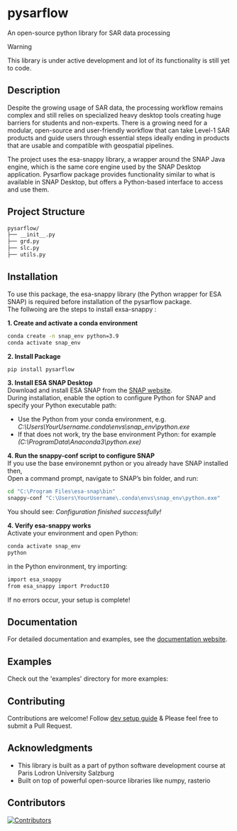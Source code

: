 # pysarflow

An open-source python library for SAR data processing

> [!WARNING]
> This library is under active development and lot of its functionality is still yet to code.


## Description

Despite the growing usage of SAR data, the processing workflow remains complex and still relies on specialized heavy desktop tools creating huge barriers for students and non-experts. There is a growing need for a modular, open-source and user-friendly workflow that can take Level-1 SAR products and guide users through essential steps ideally ending in products that are usable and compatible with geospatial pipelines.

The project uses the esa-snappy library, a wrapper around the SNAP Java engine, which is the same core engine used by the SNAP Desktop application. Pysarflow package provides functionality similar to what is available in SNAP Desktop, but offers a Python-based interface to access and use them.


## Project Structure

```graphql
pysarflow/
├── __init__.py
├── grd.py
├── slc.py
├── utils.py

```

## Installation

To use this package, the esa-snappy library (the Python wrapper for ESA SNAP) is required before installation of the pysarflow package.  
The follwoing are the steps to install exsa-snappy :

**1. Create and activate a conda environment**   
```bash
conda create -n snap_env python=3.9   
conda activate snap_env  
```
**2. Install Package**
```bash
pip install pysarflow 
```

**3. Install ESA SNAP Desktop**    
Download and install ESA SNAP from the [SNAP website](https://earth.esa.int/eogateway/tools/snap).  
During installation, enable the option to configure Python for SNAP and specify your Python executable path:  
- Use the Python from your conda environment, e.g. *C:\Users\YourUsername\.conda\envs\snap_env\python.exe*  
- If that does not work, try the base environment Python: for example *(C:\ProgramData\Anaconda3\python.exe)*   

**4. Run the snappy-conf script to configure SNAP**  
If you use the base environemnt python or you already have SNAP installed then,  
Open a command prompt, navigate to SNAP’s bin folder, and run:  
```bash
cd "C:\Program Files\esa-snap\bin"   
snappy-conf "C:\Users\YourUsername\.conda\envs\snap_env\python.exe"
```  
You should see: *Configuration finished successfully!*

**4. Verify esa-snappy works**  
Activate your environment and open Python:  
```bash
conda activate snap_env  
python
```
in the Python environment, try importing:  
```bash
import esa_snappy 
from esa_snappy import ProductIO 
```
If no errors occur, your setup is complete! 

## Documentation

For detailed documentation and examples, see the [documentation website](https://rabinatwayana.github.io/pysarflow/).

## Examples

Check out the 'examples' directory for more examples:

## Contributing

Contributions are welcome! Follow [dev setup guide](./docs/dev.md) & Please feel free to submit a Pull Request.

## Acknowledgments

- This library is built as a part of python software development course at Paris Lodron University Salzburg
- Built on top of powerful open-source libraries like numpy, rasterio

## Contributors

[![Contributors](https://contrib.rocks/image?repo=rabinatwayana/pysarflow)](https://github.com/rabinatwayana/pysarflow/graphs/contributors)
